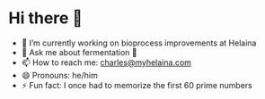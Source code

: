 # Hi there 👋

<!--
**charlie281/charlie281** is a ✨ _special_ ✨ repository because its `README.md` (this file) appears on your GitHub profile.

Here are some ideas to get you started:
-->

- 🔭 I’m currently working on bioprocess improvements at Helaina
- 💬 Ask me about fermentation 🧪
- 📫 How to reach me: charles@myhelaina.com
- 😄 Pronouns: he/him
- ⚡ Fun fact: I once had to memorize the first 60 prime numbers
